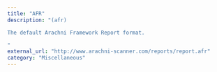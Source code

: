 ```yaml
---
title: "AFR"
description: "(afr)

The default Arachni Framework Report format.

"
external_url: "http://www.arachni-scanner.com/reports/report.afr"
category: "Miscellaneous"
---
```

